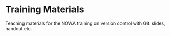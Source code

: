 # Training Materials

Teaching materials for the NOWA training on version control with Git: slides, handout etc.
